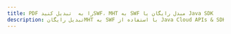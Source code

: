 ---title: PDF را به  تبدیل کنیدSWF، MHT به SWF مبدل رایگان یا Java SDKdescription: تبدیل رایگانMHT به SWF با استفاده از Java Cloud APIs & SDK همچنین اسناد PDF را در Cloud ایجاد، ویرایش و رندر کنید.---